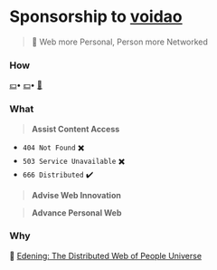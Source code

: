 # Sponsorship to [voidao](https://github.com/voidao)

> :whale: Web more Personal, Person more Networked


### How

[:yen:](#how)• [:dollar:](#how)• [:love_letter:](mailto:henryma@edening.cn)

### What

> **Assist Content Access**
* `404 Not Found`  :heavy_multiplication_x:
* `503 Service Unavailable`  :heavy_multiplication_x:
* `666 Distributed`  :heavy_check_mark:

> **Advise Web Innovation**


> **Advance Personal Web**

### Why

:house_with_garden:  [Edening: The Distributed Web of People Universe](https://one.edening.net)
